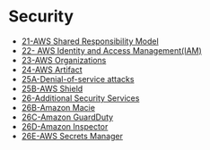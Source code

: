 # Security

- [21-AWS Shared Responsibility Model](AWS/Cloud%20Practitioner%20(CLF-C02)/06-Security/21-AWS%20Shared%20Responsibility%20Model.md)
- [22- AWS Identity and Access Management(IAM)](AWS/Cloud%20Practitioner%20(CLF-C02)/06-Security/22-%20AWS%20Identity%20and%20Access%20Management(IAM).md)
- [23-AWS Organizations](AWS/Cloud%20Practitioner%20(CLF-C02)/06-Security/23-AWS%20Organizations.md)
- [24-AWS Artifact](AWS/Cloud%20Practitioner%20(CLF-C02)/06-Security/24-AWS%20Artifact.md)
- [25A-Denial-of-service attacks](AWS/Cloud%20Practitioner%20(CLF-C02)/06-Security/25A-Denial-of-service%20attacks.md)
- [25B-AWS Shield](AWS/Cloud%20Practitioner%20(CLF-C02)/06-Security/25B-AWS%20Shield.md)
- [26-Additional Security Services](AWS/Cloud%20Practitioner%20(CLF-C02)/06-Security/26-Additional%20Security%20Services.md)
- [26B-Amazon Macie](AWS/Cloud%20Practitioner%20(CLF-C02)/06-Security/26B-Amazon%20Macie.md)
- [26C-Amazon GuardDuty](AWS/Cloud%20Practitioner%20(CLF-C02)/06-Security/26C-Amazon%20GuardDuty.md)
- [26D-Amazon Inspector](AWS/Cloud%20Practitioner%20(CLF-C02)/06-Security/26D-Amazon%20Inspector.md)
- [26E-AWS Secrets Manager](AWS/Cloud%20Practitioner%20(CLF-C02)/06-Security/26E-AWS%20Secrets%20Manager.md)